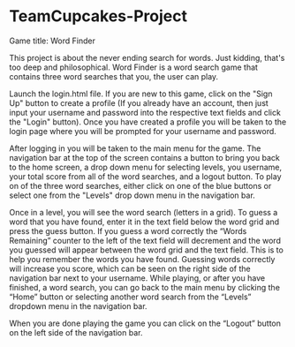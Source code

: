 # TeamCupcakes-Project
Game title: Word Finder

This project is about the never ending search for words. Just kidding, that's too deep and philosophical. Word Finder is a word search game that contains three word searches that you, the user can play.

Launch the login.html file. If you are new to this game, click on the "Sign Up" button to create a profile (If you already have an account, then just input your username and password into the respective text fields and click the "Login" button). Once you have created a profile you will be taken to the login page where you will be prompted for your username and password.

After logging in you will be taken to the main menu for the game. The navigation bar at the top of the screen contains a button to bring you back to the home screen, a drop down menu for selecting levels, you username, your total score from all of the word searches, and a logout button. To play on of the three word searches, either click on one of the blue buttons or select one from the "Levels" drop down menu in the navigation bar.

Once in a level, you will see the word search (letters in a grid). To guess a word that you have found, enter it in the text field below the word grid and press the guess button. If you guess a word correctly the “Words Remaining” counter to the left of the text field will decrement and the word you guessed will appear between the word grid and the text field. This is to help you remember the words you have found. Guessing words correctly will increase you score, which can be seen on the right side of the navigation bar next to your username. While playing, or after you have finished, a word search, you can go back to the main menu by clicking the “Home” button or selecting another word search from the “Levels” dropdown menu in the navigation bar.

When you are done playing the game you can click on the “Logout” button on the left side of the navigation bar.

